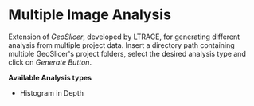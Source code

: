 # Multiple Image Analysis


Extension of _GeoSlicer_, developed by LTRACE, for generating different analysis from multiple project data. Insert a directory path containing multiple GeoSlicer's project folders, select the desired analysis type and click on _Generate Button_.

__Available Analysis types__


* Histogram in Depth

